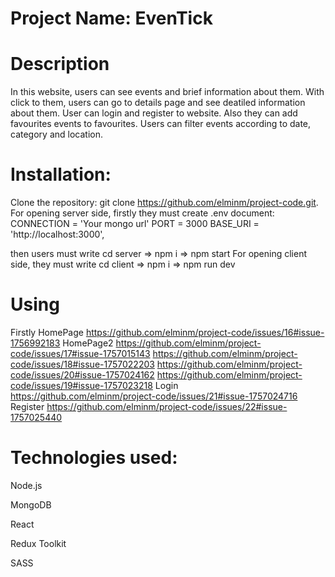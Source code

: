 # Project Name: EvenTick
# Description
In this website, users can see events and brief information about them. With click to them, users can go to details page and see deatiled information about them. User can login and register to website. Also they can add favourites events to favourites. Users can filter events according to date, category and location.
# Installation:
Clone the repository: git clone https://github.com/elminm/project-code.git.
For opening server side, firstly they must create .env document:
CONNECTION = 'Your mongo url'
PORT = 3000
BASE_URI = 'http://localhost:3000',

then users must write cd server => npm i => npm start
For opening client side, they must write cd client => npm i => npm run dev

# Using
Firstly HomePage
https://github.com/elminm/project-code/issues/16#issue-1756992183
HomePage2
https://github.com/elminm/project-code/issues/17#issue-1757015143
https://github.com/elminm/project-code/issues/18#issue-1757022203
https://github.com/elminm/project-code/issues/20#issue-1757024162
https://github.com/elminm/project-code/issues/19#issue-1757023218
Login
https://github.com/elminm/project-code/issues/21#issue-1757024716
Register
https://github.com/elminm/project-code/issues/22#issue-1757025440


# Technologies used:
Node.js

MongoDB

React

Redux Toolkit

SASS
